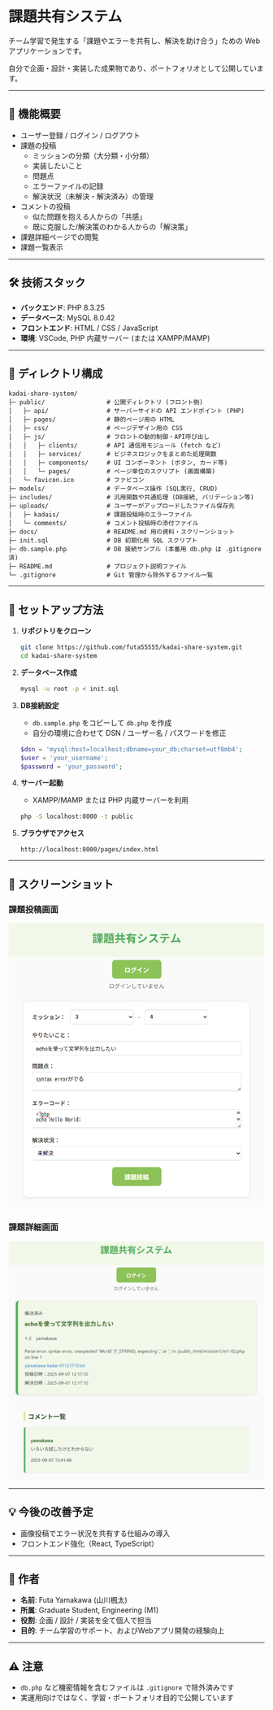 # 課題共有システム

チーム学習で発生する「課題やエラーを共有し、解決を助け合う」ための Web アプリケーションです。

自分で企画・設計・実装した成果物であり、ポートフォリオとして公開しています。

---

## 📌 機能概要
- ユーザー登録 / ログイン / ログアウト
- 課題の投稿
  - ミッションの分類（大分類・小分類）
  - 実装したいこと
  - 問題点
  - エラーファイルの記録
  - 解決状況（未解決・解決済み）の管理
- コメントの投稿
  - 似た問題を抱える人からの「共感」
  - 既に克服した/解決策のわかる人からの「解決策」
- 課題詳細ページでの閲覧
- 課題一覧表示

---

## 🛠 技術スタック
- **バックエンド**: PHP 8.3.25
- **データベース**: MySQL 8.0.42
- **フロントエンド**: HTML / CSS / JavaScript
- **環境**: VSCode, PHP 内蔵サーバー (または XAMPP/MAMP)

---

## 📂 ディレクトリ構成
```
kadai-share-system/
├─ public/                 # 公開ディレクトリ (フロント側)
│   ├─ api/                # サーバーサイドの API エンドポイント (PHP)
│   ├─ pages/              # 静的ページ用の HTML
│   ├─ css/                # ページデザイン用の CSS
│   ├─ js/                 # フロントの動的制御・API呼び出し
│   │   ├─ clients/        # API 通信用モジュール (fetch など)
│   │   ├─ services/       # ビジネスロジックをまとめた処理関数
│   │   ├─ components/     # UI コンポーネント (ボタン, カード等)
│   │   └─ pages/          # ページ単位のスクリプト (画面構築)
│   └─ favicon.ico         # ファビコン
├─ models/                 # データベース操作 (SQL実行, CRUD)
├─ includes/               # 汎用関数や共通処理 (DB接続, バリデーション等)
├─ uploads/                # ユーザーがアップロードしたファイル保存先
│   ├─ kadais/             # 課題投稿時のエラーファイル
│   └─ comments/           # コメント投稿時の添付ファイル
├─ docs/                   # README.md 用の資料・スクリーンショット
├─ init.sql                # DB 初期化用 SQL スクリプト
├─ db.sample.php           # DB 接続サンプル (本番用 db.php は .gitignore 済)
├─ README.md               # プロジェクト説明ファイル
└─ .gitignore              # Git 管理から除外するファイル一覧
```

---

## 🚀 セットアップ方法

1. **リポジトリをクローン**
   ```bash
   git clone https://github.com/futa55555/kadai-share-system.git
   cd kadai-share-system
   ```

2. **データベース作成**
   ```bash
   mysql -u root -p < init.sql
   ```

3. **DB接続設定**
   - `db.sample.php` をコピーして `db.php` を作成
   - 自分の環境に合わせて DSN / ユーザー名 / パスワードを修正
   ```php
   $dsn = 'mysql:host=localhost;dbname=your_db;charset=utf8mb4';
   $user = 'your_username';
   $password = 'your_password';
   ```

4. **サーバー起動**
   - XAMPP/MAMP または PHP 内蔵サーバーを利用
   ```bash
   php -S localhost:8000 -t public
   ```

5. **ブラウザでアクセス**
   ```
   http://localhost:8000/pages/index.html
   ```

---

## 📸 スクリーンショット

### 課題投稿画面
![課題投稿画面](docs/kadai_post.png)

### 課題詳細画面
![課題詳細画面](docs/kadai_detail.png)

---

## 💡 今後の改善予定
- 画像投稿でエラー状況を共有する仕組みの導入
- フロントエンド強化（React, TypeScript）

---

## 👤 作者
- **名前**: Futa Yamakawa (山川楓太)
- **所属**: Graduate Student, Engineering (M1)
- **役割**: 企画 / 設計 / 実装を全て個人で担当
- **目的**: チーム学習のサポート、およびWebアプリ開発の経験向上

---

## ⚠️ 注意
- `db.php` など機密情報を含むファイルは `.gitignore` で除外済みです
- 実運用向けではなく、学習・ポートフォリオ目的で公開しています
